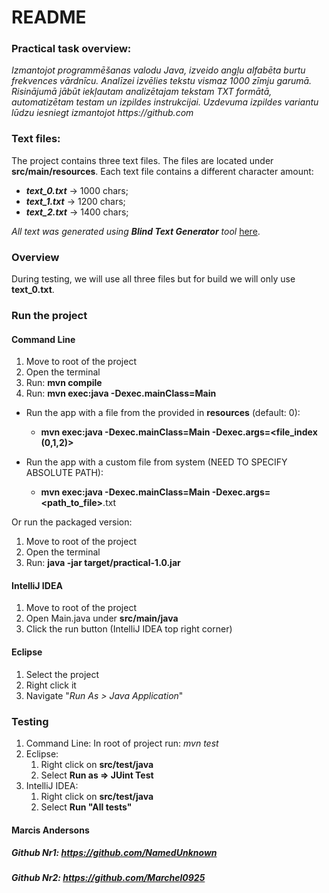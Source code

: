 # README

### Practical task overview:
_Izmantojot programmēšanas valodu Java, izveido angļu alfabēta burtu frekvences vārdnīcu.
Analīzei izvēlies tekstu vismaz 1000 zīmju garumā. Risinājumā jābūt iekļautam analizētajam tekstam TXT
formātā, automatizētam testam un izpildes instrukcijai.
Uzdevuma izpildes variantu lūdzu iesniegt izmantojot https://github.com_

### Text files:
The project contains three text files. The files are located under **src/main/resources**.
Each text file contains a different character amount:
- _**text_0.txt**_ -> 1000 chars;
- _**text_1.txt**_ -> 1200 chars;
- _**text_2.txt**_ -> 1400 chars;

_All text was generated using **Blind Text Generator** tool_
[here](https://www.blindtextgenerator.com/lorem-ipsum).

### Overview

During testing, we will use all three files but for build we will only use **text_0.txt**.

### Run the project
#### Command Line
1. Move to root of the project
2. Open the terminal
3. Run: **mvn compile**
4. Run: **mvn exec:java -Dexec.mainClass=Main**

- Run the app with a file from the provided in **resources** (default: 0):
  - **mvn exec:java -Dexec.mainClass=Main -Dexec.args=<file_index (0,1,2)>**

- Run the app with a custom file from system (NEED TO SPECIFY ABSOLUTE PATH):
    - **mvn exec:java -Dexec.mainClass=Main -Dexec.args=<path_to_file>**.txt

Or run the packaged version:
1. Move to root of the project
2. Open the terminal
3. Run: **java -jar target/practical-1.0.jar**

#### IntelliJ IDEA
1. Move to root of the project
2. Open Main.java under **src/main/java**
3. Click the run button (IntelliJ IDEA top right corner)

#### Eclipse
1. Select the project
2. Right click it
3. Navigate "_Run As > Java Application_"


### Testing
1. Command Line: In root of project run: _mvn test_
2. Eclipse:
   1. Right click on **src/test/java**
   2. Select **Run as => JUint Test**
3. IntelliJ IDEA:
    1. Right click on **src/test/java**
    2. Select **Run "All tests"**


#### Marcis Andersons
##### Github Nr1: https://github.com/NamedUnknown
##### Github Nr2: https://github.com/Marchel0925

